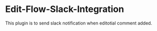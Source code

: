 # Edit-Flow-Slack-Integration
This plugin is to send slack notification when editotial comment added.
